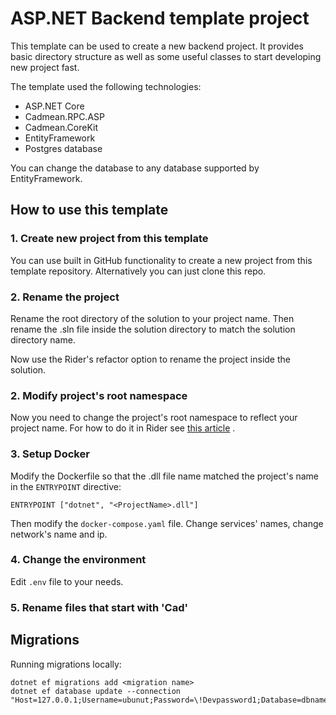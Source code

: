 # ASP.NET Backend template project

This template can be used to create a new backend project.
It provides basic directory structure as well as some useful
classes to start developing new project fast.

The template used the following technologies:

- ASP.NET Core
- Cadmean.RPC.ASP
- Cadmean.CoreKit
- EntityFramework
- Postgres database

You can change the database to any database supported by 
EntityFramework.

## How to use this template

### 1. Create new project from this template

You can use built in GitHub functionality to create a new 
project from this template repository. Alternatively you can
just clone this repo.

### 2. Rename the project

Rename the root directory of the solution to your project name.
Then rename the .sln file inside the solution directory to match
the solution directory name.

Now use the Rider's refactor option to rename the project
inside the solution.

### 2. Modify project's root namespace

Now you need to change the project's root namespace to reflect
your project name. For how to do it in Rider see 
[this article](https://www.jetbrains.com/help/rider/Refactorings__Adjust_Namespaces.html)
.

### 3. Setup Docker

Modify the Dockerfile so that the .dll file name matched
the project's name in the `ENTRYPOINT` directive:

`ENTRYPOINT ["dotnet", "<ProjectName>.dll"]`

Then modify the `docker-compose.yaml` file. Change services'
names, change network's name and ip.

### 4. Change the environment

Edit `.env` file to your needs.

### 5. Rename files that start with 'Cad'

## Migrations

Running migrations locally:

```
dotnet ef migrations add <migration name>
dotnet ef database update --connection "Host=127.0.0.1;Username=ubunut;Password=\!Devpassword1;Database=dbname"
```


